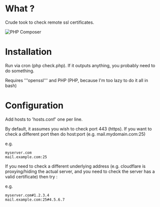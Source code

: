 # What ?

Crude took to check remote ssl certificates.

![PHP Composer](https://github.com/DavidGoodwin/ssl-expiry/workflows/PHP%20Composer/badge.svg)

# Installation

Run via cron (php check.php). If it outputs anything, you probably need to do something.

Requires '''openssl''' and PHP (PHP, because I'm too lazy to do it all in bash)

# Configuration 
Add hosts to 'hosts.conf' one per line.

By default, it assumes you wish to check port 443 (https). If you want to check a different port then do host:port (e.g. mail.mydomain.com:25)

e.g.

```
myserver.com
mail.example.com:25
```

If you need to check a different underlying address (e.g. cloudflare is proxying/hiding the actual server, and you need to check the server has a valid certificate) then try : 


e.g.

```
myserver.com#1.2.3.4
mail.example.com:25#4.5.6.7
```
